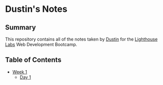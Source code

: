 # Dustin's Notes

## Summary

This repository contains all of the notes taken by [Dustin](https://github.com/dustinmoroz) for the [Lighthouse Labs](https://www.lighthouselabs.ca/en) Web Development Bootcamp.

## Table of Contents

- [Week 1](/Week_1)
  - [Day 1](Week_1/Day_1)
